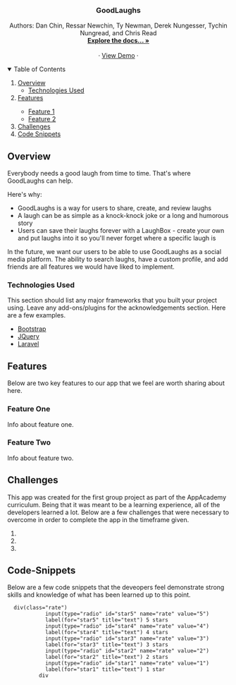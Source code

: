 <!-- README HEADER -->
<br />
  <h3 align="center">GoodLaughs</h3>

  <p align="center">
    Authors: Dan Chin, Ressar Newchin, Ty Newman, Derek Nungesser, Tychin Nungread, and Chris Read
    <br />
    <a href="https://github.com/Ty-Newman/GoodLaughs/wiki"><strong>Explore the docs... »</strong></a>
    <br />
    <br />
    ·
    <a href="https://good-laughs.herokuapp.com/">View Demo</a>
    ·
</p>



<!-- TABLE OF CONTENTS -->
<details open="open">
  <summary>Table of Contents</summary>
  <ol>
    <li>
      <a href="#overview">Overview</a>
      <ul>
        <li><a href="#technologies-used">Technologies Used</a></li>
      </ul>
    </li>
    <li><a href="#features">Features</a></li>
      <ul>
        <li><a href="#feature-one">Feature 1</a></li>
        <li><a href="#feature-two">Feature 2</a></li>
      </ul>
    <li><a href="#challenges">Challenges</a></li>
    <li><a href="#code-snippets">Code Snippets</a></li>
  </ol>
</details>



<!-- Overview -->
## Overview

Everybody needs a good laugh from time to time. That's where GoodLaughs can help.

Here's why:
* GoodLaughs is a way for users to share, create, and review laughs
* A laugh can be as simple as a knock-knock joke or a long and humorous story
* Users can save their laughs forever with a LaughBox - create your own and put laughs into it so you'll never forget where a specific laugh is

In the future, we want our users to be able to use GoodLaughs as a social media platform. The ability to search laughs, have a custom profile, and add friends are all features we would have liked to implement.

### Technologies Used

This section should list any major frameworks that you built your project using. Leave any add-ons/plugins for the acknowledgements section. Here are a few examples.
* [Bootstrap](https://getbootstrap.com)
* [JQuery](https://jquery.com)
* [Laravel](https://laravel.com)



<!-- Features -->
## Features

Below are two key features to our app that we feel are worth sharing about here.

### Feature One

Info about feature one.

### Feature Two

Info about feature two.


<!-- CHALLENGES -->
## Challenges

This app was created for the first group project as part of the AppAcademy curriculum. Being that it was meant to be a learning experience, all of the developers learned a lot. Below are a few challenges that were necessary to overcome in order to complete the app in the timeframe given.

1.
2.
3.



<!-- CODE-SNIPPETS -->
## Code-Snippets

Below are a few code snippets that the deveopers feel demonstrate strong skills and knowledge of what has been learned up to this point.
```
  div(class="rate")
            input(type="radio" id="star5" name="rate" value="5")
            label(for="star5" title="text") 5 stars
            input(type="radio" id="star4" name="rate" value="4")
            label(for="star4" title="text") 4 stars
            input(type="radio" id="star3" name="rate" value="3")
            label(for="star3" title="text") 3 stars
            input(type="radio" id="star2" name="rate" value="2")
            label(for="star2" title="text") 2 stars
            input(type="radio" id="star1" name="rate" value="1")
            label(for="star1" title="text") 1 star
          div
```
